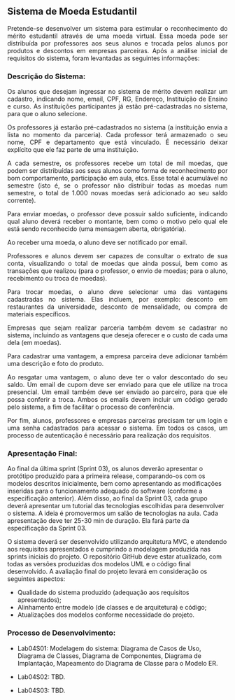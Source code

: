 ## Sistema de Moeda Estudantil
<p style="text-align: justify" >Pretende-se desenvolver um sistema para estimular o reconhecimento do mérito estudantil através de uma moeda virtual. Essa moeda pode ser distribuída por professores aos seus alunos e trocada pelos alunos por produtos e descontos em empresas parceiras. Após a análise inicial de requisitos do sistema, foram levantadas as seguintes informações:</p>


### Descrição do Sistema:
<div style="text-align: justify">

Os alunos que desejam ingressar no sistema de mérito devem realizar um cadastro, indicando nome, email, CPF, RG, Endereço, Instituição de Ensino e curso. As instituições participantes já estão pré-cadastradas no sistema, para que o aluno selecione.

Os professores já estarão pré-cadastrados no sistema (a instituição envia a lista no momento da parceria). Cada professor terá armazenado o seu nome, CPF e departamento que está vinculado. É necessário deixar explícito que ele faz parte de uma instituição.

A cada semestre, os professores recebe um total de mil moedas, que podem ser distribuídas aos seus alunos como forma de reconhecimento por bom comportamento, participação em aula, etcs. Esse total é acumulável no semestre (isto é, se o professor não distribuir todas as moedas num semestre, o total de 1.000 novas moedas será adicionado ao seu saldo corrente).

Para enviar moedas, o professor deve possuir saldo suficiente, indicando qual aluno deverá receber o montante, bem como o motivo pelo qual ele está sendo reconhecido (uma mensagem aberta, obrigatória).

Ao receber uma moeda, o aluno deve ser notificado por email. 

Professores e alunos devem ser capazes de consultar o extrato de sua conta, visualizando o total de moedas que ainda possui, bem como as transações que realizou (para o professor, o envio de moedas; para o aluno, recebimento ou troca de moedas).

Para trocar moedas, o aluno deve selecionar uma das vantagens cadastradas no sistema. Elas incluem, por exemplo: desconto em restaurantes da universidade, desconto de mensalidade, ou compra de materiais específicos.

Empresas que sejam realizar parceria também devem se cadastrar no sistema, incluindo as vantagens que deseja oferecer e o custo de cada uma dela (em moedas).

Para cadastrar uma vantagem, a empresa parceira deve adicionar também uma descrição e foto do produto.

Ao resgatar uma vantagem, o aluno deve ter o valor descontado do seu saldo. Um email de cupom deve ser enviado para que ele utilize na troca presencial. Um email também deve ser enviado ao parceiro, para que ele possa conferir a troca. Ambos os emails devem incluir um código gerado pelo sistema, a fim de facilitar o processo de conferência.

Por fim, alunos, professores e empresas parceiras precisam ter um login e uma senha cadastrados para acessar o sistema. Em todos os casos, um processo de autenticação é necessário para realização dos requisitos.
</div>

### Apresentação Final:

Ao final da última sprint (Sprint 03), os alunos deverão apresentar o protótipo produzido para a primeira release, comparando-os com os modelos descritos inicialmente, bem como apresentando as modificações inseridas para o funcionamento adequado do software (conforme a especificação anterior). Além disso, ao final da Sprint 03, cada grupo deverá apresentar um tutorial das tecnologias escolhidas para desenvolver o sistema. A ideia é promovermos um salão de tecnologias na aula. Cada apresentação deve ter 25-30 min de duração. Ela fará parte da especificação da Sprint 03.

O sistema deverá ser desenvolvido utilizando arquitetura MVC, e atendendo aos requisitos apresentados e cumprindo a modelagem produzida nas sprints iniciais do projeto. O repositório GitHub deve estar atualizado, com todas as versões produzidas dos modelos UML e o código final desenvolvido. A avaliação final do projeto levará em consideração os seguintes aspectos:

- Qualidade do sistema produzido (adequação aos requisitos apresentados);
- Alinhamento entre modelo (de classes e de arquitetura) e código;
- Atualizações dos modelos conforme necessidade do projeto.
 

### Processo de Desenvolvimento:

- Lab04S01: Modelagem do sistema: Diagrama de Casos de Uso, Diagrama de Classes, Diagrama de Componentes, Diagrama de Implantação, Mapeamento do Diagrama de Classe para o Modelo ER. 

- Lab04S02: TBD.

- Lab04S03: TBD.
